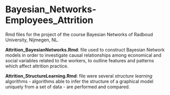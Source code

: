 # Bayesian_Networks-Employees_Attrition

Rmd files for the project of the course Bayesian Networks of Radboud University, Nijmegen, NL.

**Attrition_BayesianNetworks.Rmd**: file used to construct Bayesian Network models in order to investigate causal relationships among economical and social variables related to the workers, to outline features and patterns which affect attrition practice.

**Attrition_StructureLearning.Rmd**: file were several *structure learning* algorithms - algorithms able to infer the structure of a graphical model uniquely from a set of data - are performed and compared.
